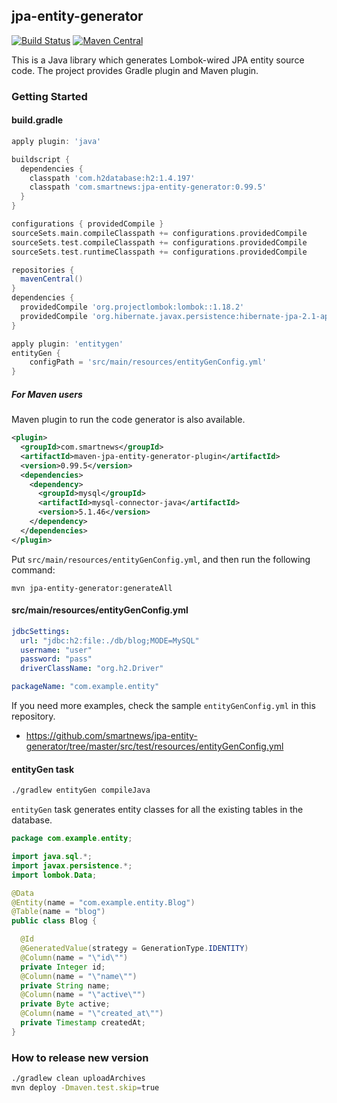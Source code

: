 ## jpa-entity-generator

[![Build Status](https://travis-ci.org/smartnews/jpa-entity-generator.svg?branch=master)](https://travis-ci.org/smartnews/jpa-entity-generator)
[![Maven Central](https://maven-badges.herokuapp.com/maven-central/com.smartnews/jpa-entity-generator/badge.svg)](https://maven-badges.herokuapp.com/maven-central/com.smartnews/jpa-entity-generator)

This is a Java library which generates Lombok-wired JPA entity source code. The project provides Gradle plugin and Maven plugin.

### Getting Started

#### build.gradle

```groovy
apply plugin: 'java'

buildscript {
  dependencies {
    classpath 'com.h2database:h2:1.4.197'
    classpath 'com.smartnews:jpa-entity-generator:0.99.5'
  }
}

configurations { providedCompile }
sourceSets.main.compileClasspath += configurations.providedCompile
sourceSets.test.compileClasspath += configurations.providedCompile
sourceSets.test.runtimeClasspath += configurations.providedCompile

repositories {
  mavenCentral()
}
dependencies {
  providedCompile 'org.projectlombok:lombok::1.18.2'
  providedCompile 'org.hibernate.javax.persistence:hibernate-jpa-2.1-api:1.0.0.Final'
}

apply plugin: 'entitygen'
entityGen {
    configPath = 'src/main/resources/entityGenConfig.yml'
}
```

##### For Maven users

Maven plugin to run the code generator is also available.

```xml
<plugin>
  <groupId>com.smartnews</groupId>
  <artifactId>maven-jpa-entity-generator-plugin</artifactId>
  <version>0.99.5</version>
  <dependencies>
    <dependency>
      <groupId>mysql</groupId>
      <artifactId>mysql-connector-java</artifactId>
      <version>5.1.46</version>
    </dependency>
  </dependencies>
</plugin>
```

Put `src/main/resources/entityGenConfig.yml`, and then run the following command:

```
mvn jpa-entity-generator:generateAll
```

#### src/main/resources/entityGenConfig.yml

```yaml
jdbcSettings:
  url: "jdbc:h2:file:./db/blog;MODE=MySQL"
  username: "user"
  password: "pass"
  driverClassName: "org.h2.Driver"

packageName: "com.example.entity"
```

If you need more examples, check the sample `entityGenConfig.yml` in this repository.

- https://github.com/smartnews/jpa-entity-generator/tree/master/src/test/resources/entityGenConfig.yml

#### entityGen task

```bash
./gradlew entityGen compileJava
```

`entityGen` task generates entity classes for all the existing tables in the database.

```java
package com.example.entity;

import java.sql.*;
import javax.persistence.*;
import lombok.Data;

@Data
@Entity(name = "com.example.entity.Blog")
@Table(name = "blog")
public class Blog {

  @Id
  @GeneratedValue(strategy = GenerationType.IDENTITY)
  @Column(name = "\"id\"")
  private Integer id;
  @Column(name = "\"name\"")
  private String name;
  @Column(name = "\"active\"")
  private Byte active;
  @Column(name = "\"created_at\"")
  private Timestamp createdAt;
}
```

### How to release new version

```bash
./gradlew clean uploadArchives
mvn deploy -Dmaven.test.skip=true
```
